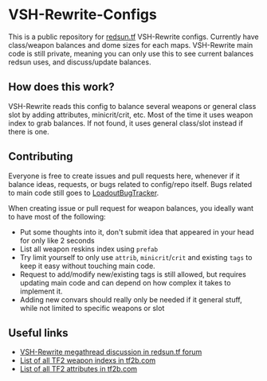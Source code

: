 # VSH-Rewrite-Configs

This is a public repository for [redsun.tf](https://redsun.tf/) VSH-Rewrite configs. Currently have class/weapon balances and dome sizes for each maps.
VSH-Rewrite main code is still private, meaning you can only use this to see current balances redsun uses, and discuss/update balances.

## How does this work?

VSH-Rewrite reads this config to balance several weapons or general class slot by adding attributes, minicrit/crit, etc.
Most of the time it uses weapon index to grab balances. If not found, it uses general class/slot instead if there is one.

## Contributing

Everyone is free to create issues and pull requests here, whenever if it balance ideas, requests, or bugs related to config/repo itself.
Bugs related to main code still goes to [LoadoutBugTracker](https://github.com/redsunservers/LoadoutBugTracker).

When creating issue or pull request for weapon balances, you ideally want to have most of the following:
- Put some thoughts into it, don't submit idea that appeared in your head for only like 2 seconds
- List all weapon reskins index using `prefab`
- Try limit yourself to only use `attrib`, `minicrit`/`crit` and existing `tags` to keep it easy without touching main code.
- Request to add/modify new/existing tags is still allowed, but requires updating main code and can depend on how complex it takes to implement it.
- Adding new convars should really only be needed if it general stuff, while not limited to specific weapons or slot

## Useful links
- [VSH-Rewrite megathread discussion in redsun.tf forum](https://forum.redsun.tf/threads/2864/)
- [List of all TF2 weapon indexs in tf2b.com](https://tf2b.com/itemlist.php)
- [List of all TF2 attributes in tf2b.com](https://tf2b.com/attriblist.php)